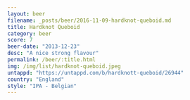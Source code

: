 ```yaml
---
layout: beer
filename: _posts/beer/2016-11-09-hardknot-queboid.md
title: Hardknot Queboid
category: beer
score: 7
beer-date: "2013-12-23"
desc: "A nice strong flavour"
permalink: /beer/:title.html
img: /img/list/hardknot-queboid.jpeg
untappd: "https://untappd.com/b/hardknott-queboid/26944"
country: "England"
style: "IPA - Belgian"
---
```

